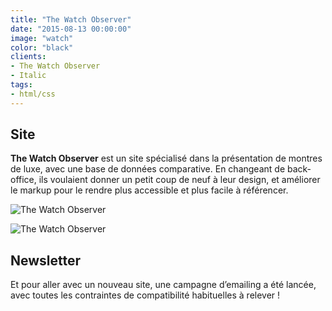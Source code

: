 ```yaml
---
title: "The Watch Observer"
date: "2015-08-13 00:00:00"
image: "watch"
color: "black"
clients:
- The Watch Observer
- Italic
tags:
- html/css
---
```


## Site

**The Watch Observer** est un site spécialisé dans la présentation de montres de luxe, avec une base de données comparative. En changeant de back-office, ils voulaient donner un petit coup de neuf à leur design, et améliorer le markup pour le rendre plus accessible et plus facile à référencer.

![The Watch Observer](https://images.emmanuelbeziat.com/the-watch-observer-1.jpg)

![The Watch Observer](https://images.emmanuelbeziat.com/the-watch-observer-2.jpg)

## Newsletter

Et pour aller avec un nouveau site, une campagne d’emailing a été lancée, avec toutes les contraintes de compatibilité habituelles à relever !
